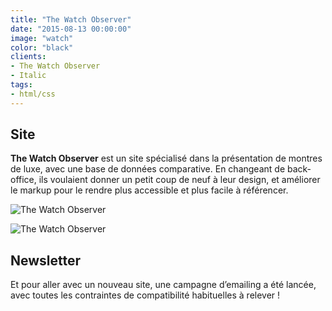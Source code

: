 ```yaml
---
title: "The Watch Observer"
date: "2015-08-13 00:00:00"
image: "watch"
color: "black"
clients:
- The Watch Observer
- Italic
tags:
- html/css
---
```


## Site

**The Watch Observer** est un site spécialisé dans la présentation de montres de luxe, avec une base de données comparative. En changeant de back-office, ils voulaient donner un petit coup de neuf à leur design, et améliorer le markup pour le rendre plus accessible et plus facile à référencer.

![The Watch Observer](https://images.emmanuelbeziat.com/the-watch-observer-1.jpg)

![The Watch Observer](https://images.emmanuelbeziat.com/the-watch-observer-2.jpg)

## Newsletter

Et pour aller avec un nouveau site, une campagne d’emailing a été lancée, avec toutes les contraintes de compatibilité habituelles à relever !
